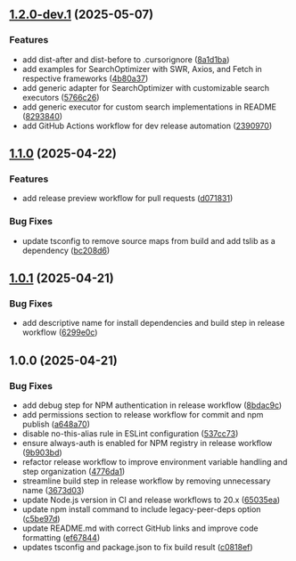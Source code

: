 ## [1.2.0-dev.1](https://github.com/N1ghtHunter/search-optimizer/compare/v1.1.0...v1.2.0-dev.1) (2025-05-07)

### Features

* add dist-after and dist-before to .cursorignore ([8a1d1ba](https://github.com/N1ghtHunter/search-optimizer/commit/8a1d1ba288c3a25b3811fcf5d359573d5dc9115b))
* add examples for SearchOptimizer with SWR, Axios, and Fetch in respective frameworks ([4b80a37](https://github.com/N1ghtHunter/search-optimizer/commit/4b80a37b8ef5b9a1f9715d8bd8f0d15691bd797c))
* add generic adapter for SearchOptimizer with customizable search executors ([5766c26](https://github.com/N1ghtHunter/search-optimizer/commit/5766c267c227d07be75bfb7ef959cac15e08a3c7))
* add generic executor for custom search implementations in README ([8293840](https://github.com/N1ghtHunter/search-optimizer/commit/8293840c078e51898e30c4c113080455a23b7a54))
* add GitHub Actions workflow for dev release automation ([2390970](https://github.com/N1ghtHunter/search-optimizer/commit/2390970c7e4ea0e42aca67e2d9e3f826f966ff73))

## [1.1.0](https://github.com/N1ghtHunter/search-optimizer/compare/v1.0.1...v1.1.0) (2025-04-22)

### Features

* add release preview workflow for pull requests ([d071831](https://github.com/N1ghtHunter/search-optimizer/commit/d07183113f499790ed45ea5ac54b17332b9082cd))

### Bug Fixes

* update tsconfig to remove source maps from build and add tslib as a dependency ([bc208d6](https://github.com/N1ghtHunter/search-optimizer/commit/bc208d6ff58907941e6f5920407b0a5accd49424))

## [1.0.1](https://github.com/N1ghtHunter/search-optimizer/compare/v1.0.0...v1.0.1) (2025-04-21)

### Bug Fixes

* add descriptive name for install dependencies and build step in release workflow ([6299e0c](https://github.com/N1ghtHunter/search-optimizer/commit/6299e0c226562a2934a32565b954558c46cb9322))

## 1.0.0 (2025-04-21)

### Bug Fixes

* add debug step for NPM authentication in release workflow ([8bdac9c](https://github.com/N1ghtHunter/search-optimizer/commit/8bdac9cc1e4837eb6a0d8c30a10f074e41213259))
* add permissions section to release workflow for commit and npm publish ([a648a70](https://github.com/N1ghtHunter/search-optimizer/commit/a648a70ec7ce0cef154a5e545d3a148b092851f0))
* disable no-this-alias rule in ESLint configuration ([537cc73](https://github.com/N1ghtHunter/search-optimizer/commit/537cc731fc60bc6cde6098d95ada9546948f3f4b))
* ensure always-auth is enabled for NPM registry in release workflow ([9b903bd](https://github.com/N1ghtHunter/search-optimizer/commit/9b903bdc63657d951f9593e67d3c67f1e8e94cd0))
* refactor release workflow to improve environment variable handling and step organization ([4776da1](https://github.com/N1ghtHunter/search-optimizer/commit/4776da119b9023edce6f3b4d0fcde478bbfc8fb1))
* streamline build step in release workflow by removing unnecessary name ([3673d03](https://github.com/N1ghtHunter/search-optimizer/commit/3673d03897a7646a7a824f9a8841a722f4db952a))
* update Node.js version in CI and release workflows to 20.x ([65035ea](https://github.com/N1ghtHunter/search-optimizer/commit/65035ea957519035a5d772bf01e89f7c1bc5f975))
* update npm install command to include legacy-peer-deps option ([c5be97d](https://github.com/N1ghtHunter/search-optimizer/commit/c5be97db30df2a47e6dacbda3c850d4d5e44d380))
* update README.md with correct GitHub links and improve code formatting ([ef67844](https://github.com/N1ghtHunter/search-optimizer/commit/ef6784462cf659c6fb910d5a3d68d703fdc7a216))
* updates tsconfig and package.json to fix build result ([c0818ef](https://github.com/N1ghtHunter/search-optimizer/commit/c0818ef64c45e15598ff720e8399a378e4f347ce))
